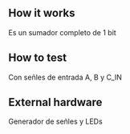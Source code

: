 <!---

This file is used to generate your project datasheet. Please fill in the information below and delete any unused
sections.

You can also include images in this folder and reference them in the markdown. Each image must be less than
512 kb in size, and the combined size of all images must be less than 1 MB.
-->

## How it works

Es un sumador completo de 1 bit

## How to test

Con señles de entrada A, B y C_IN

## External hardware

Generador de señles y LEDs

